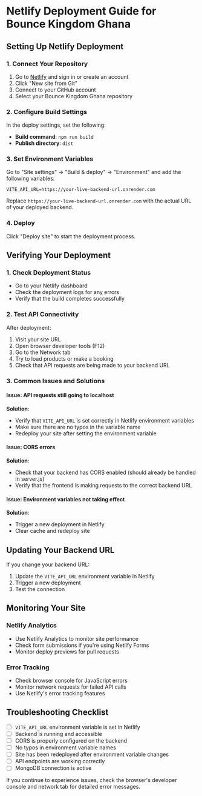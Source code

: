 # Netlify Deployment Guide for Bounce Kingdom Ghana

## Setting Up Netlify Deployment

### 1. Connect Your Repository
1. Go to [Netlify](https://netlify.com/) and sign in or create an account
2. Click "New site from Git"
3. Connect to your GitHub account
4. Select your Bounce Kingdom Ghana repository

### 2. Configure Build Settings
In the deploy settings, set the following:
- **Build command**: `npm run build`
- **Publish directory**: `dist`

### 3. Set Environment Variables
Go to "Site settings" → "Build & deploy" → "Environment" and add the following variables:

```
VITE_API_URL=https://your-live-backend-url.onrender.com
```

Replace `https://your-live-backend-url.onrender.com` with the actual URL of your deployed backend.

### 4. Deploy
Click "Deploy site" to start the deployment process.

## Verifying Your Deployment

### 1. Check Deployment Status
- Go to your Netlify dashboard
- Check the deployment logs for any errors
- Verify that the build completes successfully

### 2. Test API Connectivity
After deployment:
1. Visit your site URL
2. Open browser developer tools (F12)
3. Go to the Network tab
4. Try to load products or make a booking
5. Check that API requests are being made to your backend URL

### 3. Common Issues and Solutions

#### Issue: API requests still going to localhost
**Solution**: 
- Verify that `VITE_API_URL` is set correctly in Netlify environment variables
- Make sure there are no typos in the variable name
- Redeploy your site after setting the environment variable

#### Issue: CORS errors
**Solution**:
- Check that your backend has CORS enabled (should already be handled in server.js)
- Verify that the frontend is making requests to the correct backend URL

#### Issue: Environment variables not taking effect
**Solution**:
- Trigger a new deployment in Netlify
- Clear cache and redeploy site

## Updating Your Backend URL

If you change your backend URL:
1. Update the `VITE_API_URL` environment variable in Netlify
2. Trigger a new deployment
3. Test the connection

## Monitoring Your Site

### Netlify Analytics
- Use Netlify Analytics to monitor site performance
- Check form submissions if you're using Netlify Forms
- Monitor deploy previews for pull requests

### Error Tracking
- Check browser console for JavaScript errors
- Monitor network requests for failed API calls
- Use Netlify's error tracking features

## Troubleshooting Checklist

- [ ] `VITE_API_URL` environment variable is set in Netlify
- [ ] Backend is running and accessible
- [ ] CORS is properly configured on the backend
- [ ] No typos in environment variable names
- [ ] Site has been redeployed after environment variable changes
- [ ] API endpoints are working correctly
- [ ] MongoDB connection is active

If you continue to experience issues, check the browser's developer console and network tab for detailed error messages.
